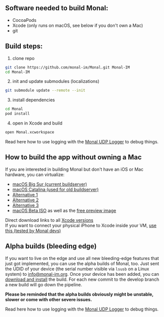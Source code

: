 ## Software needed to build Monal:
- CocoaPods
- Xcode (only runs on macOS, see below if you don't own a Mac)
- git 

## Build steps:
1. clone repo
```bash
git clone https://github.com/monal-im/Monal.git Monal-IM
cd Monal-IM
```
2. init and update submodules (localizations)
```bash
git submodule update --remote --init
```
3. install dependencies 
```bash
cd Monal
pod install
```
4. open in Xcode and build
```bash
open Monal.xcworkspace
```

Read here how to use logging with the [Monal UDP Logger](https://github.com/monal-im/Monal/wiki/Introduction-to-use-of-Monal-UDP-Logger) to debug things.

## How to build the app without owning a Mac

If you are interested in building Monal but don't have an iOS or Mac hardware, you can virtualize:

- [macOS Big Sur (current buildserver)](https://github.com/kholia/OSX-KVM)
- [macOS Catalina (used for old buildserver)](https://github.com/foxlet/macOS-Simple-KVM)
- [Alternative 1](https://github.com/myspaghetti/macos-guest-virtualbox)
- [Alternative 2](https://www.intoguide.com/install-macos-catalina-on-vmware/)
- [Alternative 3](https://techsviewer.com/how-to-install-macos-10-15-catalina-on-vmware-on-windows-pc/)
- [macOS Beta ISO](https://gist.github.com/steinybot/105e6631504f1026662035acb4d592b8) as well as the [free preview image](https://apps.apple.com/us/app/macos-catalina/id1466841314?mt=12)

Direct download links to all [Xcode versions](https://stackoverflow.com/questions/10335747/how-to-download-xcode-dmg-or-xip-file)  
If you want to connect your physical iPhone to Xcode inside your VM, [use this (tested by Monal devs)](https://github.com/sickcodes/Docker-OSX#usbfluxd-iphone-usb---network-style-passthrough-osx-kvm-docker-osx)

## Alpha builds (bleeding edge)
If you want to live on the edge and use all new bleeding-edge features that just got implemented, you can use the alpha builds of Monal, too.
Just sent the UDID of your device (the serial number visible via `lsusb` on a Linux system) to [info@monal-im.org](mailto:info@monal-im.org). Once your device has been added, you can [download and install](https://www.eightysoft.de/monal) the build. For each new commit to the develop branch a new build will go down the pipeline.

**Please be reminded that the alpha builds obviously might be unstable, slower or come with other severe issues.**

Read here how to use logging with the [Monal UDP Logger](https://github.com/monal-im/Monal/wiki/Introduction-to-Monal-Logging) to debug things.